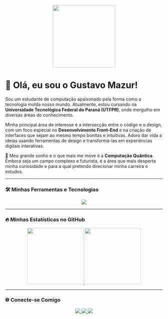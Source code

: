 <div align="center">
  <a href="https://github.com/GUSTAVOHOOO">
  <img height="200em" src="https://media.giphy.com/media/v1.Y2lkPTc5MGI3NjExajFwb25lMWo2MWJvNnRscTR3MHF0ZHJ4bzBkN3V2NjFvdHFjaGh2eSZlcD12MV9pbnRlcm5hbF9naWZfYnlfaWQmY3Q9Zw/qgQUggACpCjoMAgT37/giphy.gif"/>
  </a>
</div>

# 👋 Olá, eu sou o Gustavo Mazur!

Sou um estudante de computação apaixonado pela forma como a tecnologia molda nosso mundo. Atualmente, estou cursando na **Universidade Tecnológica Federal do Paraná (UTFPR)**, onde mergulho em diversas áreas do conhecimento.

Minha principal área de interesse é a intersecção entre o código e o design, com um foco especial no **Desenvolvimento Front-End** e na criação de interfaces que sejam ao mesmo tempo bonitas e intuitivas. Adoro dar vida a ideias usando ferramentas de design e transformá-las em experiências digitais interativas.

🔭 Meu grande sonho e o que mais me move é a **Computação Quântica**. Embora seja um campo complexo e futurista, é a área que mais desperta minha curiosidade e para a qual pretendo direcionar minha carreira e estudos.

---

### 🛠️ Minhas Ferramentas e Tecnologias

<p align="center">
  <a href="https://skillicons.dev">
    <img src="https://skillicons.dev/icons?i=html,css,js,react,python,java,c,figma,photoshop,canva,git" />
  </a>
</p>

---

### 🔥 Minhas Estatísticas no GitHub

<p align="center">
  <a href="https://github.com/GUSTAVOHOOO">
    <img height="180em" src="https://github-readme-stats.vercel.app/api?username=GUSTAVOHOOO&show_icons=true&theme=tokyonight&include_all_commits=true&count_private=true"/>
    <img height="180em" src="https://github-readme-stats.vercel.app/api/top-langs/?username=GUSTAVOHOOO&layout=compact&langs_count=8&theme=tokyonight"/>
  </a>
</p>

---

### 🌐 Conecte-se Comigo

<p align="center">
<a href="https://www.linkedin.com/in/gustavo-mazur-a55863325/" target="_blank">
  <img src="https://img.shields.io/badge/LinkedIn-0077B5?style=for-the-badge&logo=linkedin&logoColor=white" />
</a>
<a href="https://www.instagram.com/gusta_mazur/" target="_blank">
  <img src="https://img.shields.io/badge/Instagram-E4405F?style=for-the-badge&logo=instagram&logoColor=white" />
</a>
<a href="mailto:seu-email-aqui@exemplo.com">
  <img src="https://img.shields.io/badge/Gmail-D14836?style=for-the-badge&logo=gmail&logoColor=white" />
</a>
</p>
